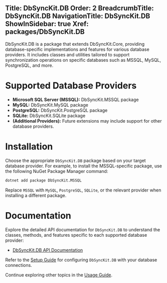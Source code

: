 ﻿﻿Title: DbSyncKit.DB
Order: 2
BreadcrumbTitle: DbSyncKit.DB
NavigationTitle: DbSyncKit.DB
ShowInSidebar: true
Xref: packages/DbSyncKit.DB
---

DbSyncKit.DB is a package that extends DbSyncKit.Core, providing database-specific implementations and features for various database providers. It includes classes and utilities tailored to support synchronization operations on specific databases such as MSSQL, MySQL, PostgreSQL, and more.

# Supported Database Providers

- **Microsoft SQL Server (MSSQL):** DbSyncKit.MSSQL package
- **MySQL:** DbSyncKit.MySQL package
- **PostgreSQL:** DbSyncKit.PostgreSQL package
- **SQLite:** DbSyncKit.SQLite package
- **(Additional Providers):** Future extensions may include support for other database providers.

# Installation

Choose the appropriate `DbSyncKit.DB` package based on your target database provider. For example, to install the MSSQL-specific package, use the following NuGet Package Manager command:

```bash
dotnet add package DbSyncKit.MSSQL
```

Replace `MSSQL` with `MySQL`, `PostgreSQL`, `SQLite`, or the relevant provider when installing a different package.

# Documentation

Explore the detailed API documentation for `DbSyncKit.DB` to understand the classes, methods, and features specific to each supported database provider:

- [DbSyncKit.DB API Documentation](xref:api-DbSyncKit.DB)

Refer to the [Setup Guide](xref:configuration) for configuring `DbSyncKit.DB` with your database connections.

Continue exploring other topics in the [Usage Guide](xref:usage).
